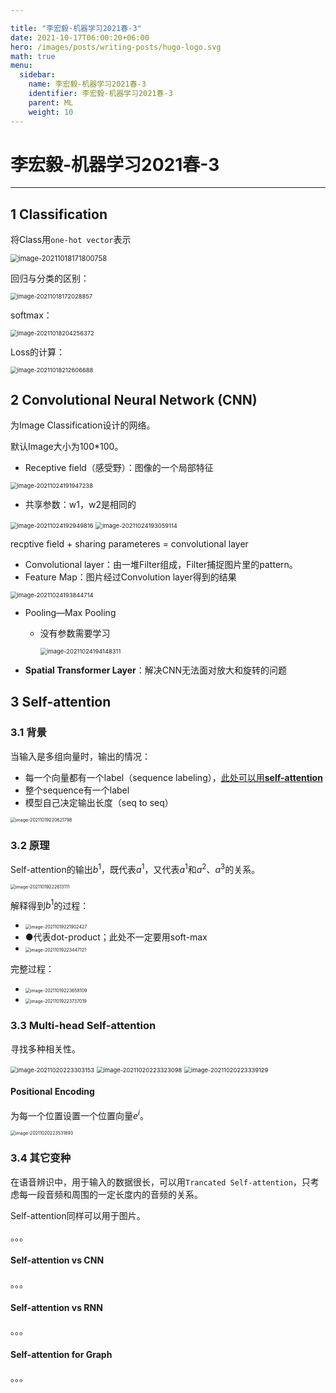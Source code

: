 ```yaml
---

title: "李宏毅-机器学习2021春-3"
date: 2021-10-17T06:00:20+06:00
hero: /images/posts/writing-posts/hugo-logo.svg
math: true
menu:
  sidebar:
    name: 李宏毅-机器学习2021春-3
    identifier: 李宏毅-机器学习2021春-3
    parent: ML
    weight: 10
---
```


# 李宏毅-机器学习2021春-3

---

## 1 Classification

将Class用`one-hot vector`表示

<img src="/images/posts/ML/image-20211018171800758.png" alt="image-20211018171800758" style="zoom:80%;" /> 

回归与分类的区别：

<img src="/images/posts/ML/image-20211018172028857.png" alt="image-20211018172028857" style="zoom:67%;" /> 

softmax：

<img src="/images/posts/ML/image-20211018204256372.png" alt="image-20211018204256372" style="zoom:67%;" /> 

Loss的计算：

<img src="/images/posts/ML/image-20211018212606688.png" alt="image-20211018212606688" style="zoom:67%;" /> 

## 2 Convolutional Neural Network (CNN)

为Image Classification设计的网络。

默认Image大小为100*100。

* Receptive field（感受野）：图像的一个局部特征

<img src="/images/posts/ML/image-20211024191947238.png" alt="image-20211024191947238" style="zoom:67%;" /> 

* 共享参数：w1，w2是相同的

<img src="/images/posts/ML/image-20211024192949816.png" alt="image-20211024192949816" style="zoom:67%;" />

<img src="/images/posts/ML/image-20211024193059114.png" alt="image-20211024193059114" style="zoom:67%;" />

recptive field + sharing parameteres = convolutional layer

* Convolutional layer：由一堆Filter组成，Filter捕捉图片里的pattern。
*  Feature Map：图片经过Convolution layer得到的结果

<img src="/images/posts/ML/image-20211024193844714.png" alt="image-20211024193844714" style="zoom:67%;" />

* Pooling—Max Pooling

  * 没有参数需要学习

    <img src="/images/posts/ML/image-20211024194148311.png" alt="image-20211024194148311" style="zoom:67%;" />

* **Spatial Transformer Layer**：解决CNN无法面对放大和旋转的问题

## 3 Self-attention

### 3.1 背景

当输入是多组向量时，输出的情况：

* 每一个向量都有一个label（sequence labeling），<u>此处可以用**self-attention**</u>
* 整个sequence有一个label
* 模型自己决定输出长度（seq to seq）

<img src="/images/posts/ML/image-20211019220621798.png" alt="image-20211019220621798" style="zoom:50%;" /> 

### 3.2 原理

Self-attention的输出$b^1$，既代表$a^1$，又代表$a^1$和$a^2$、$a^3$的关系。

<img src="/images/posts/ML/image-20211019222613111.png" alt="image-20211019222613111" style="zoom:50%;" /> 

解释得到$b^1$的过程：

* <img src="/images/posts/ML/image-20211019221902427.png" alt="image-20211019221902427" style="zoom:50%;" /> 
*  ●代表dot-product；此处不一定要用soft-max
* <img src="/images/posts/ML/image-20211019223447121.png" alt="image-20211019223447121" style="zoom:50%;" /> 

完整过程：

* <img src="/images/posts/ML/image-20211019223658109.png" alt="image-20211019223658109" style="zoom:50%;" /> 
* <img src="/images/posts/ML/image-20211019223737019.png" alt="image-20211019223737019" style="zoom:50%;" /> 

### 3.3 Multi-head Self-attention

寻找多种相关性。

<img src="/images/posts/ML/image-20211020223303153.png" alt="image-20211020223303153" style="zoom:67%;" /> 

<img src="/images/posts/ML/image-20211020223323098.png" alt="image-20211020223323098" style="zoom:67%;" /> 

<img src="/images/posts/ML/image-20211020223339129.png" alt="image-20211020223339129" style="zoom:67%;" /> 

#### Positional Encoding

为每一个位置设置一个位置向量$e^i$。

<img src="/images/posts/ML/image-20211020223531893.png" alt="image-20211020223531893" style="zoom:50%;" /> 

### 3.4 其它变种

在语音辨识中，用于输入的数据很长，可以用`Trancated Self-attention`，只考虑每一段音频和周围的一定长度内的音频的关系。

Self-attention同样可以用于图片。

。。。

#### Self-attention vs CNN

。。。

#### Self-attention vs RNN

。。。

#### Self-attention for Graph

。。。








